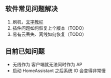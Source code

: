 ## 软件常见问题解决

1. 刷机，[文字教程](/zh/guide/istoreos/install_sd.html)
2. 插件问题如何恢复上个版本（TODO）
3. 易有云丢失、离线如何恢复（TODO）

## 目前已知问题

* 无线作为 客户端就无法同时作为 AP
* 启动 HomeAssistant 之后系统 IO 会变得非常慢

